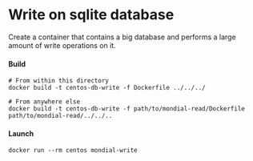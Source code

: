 # Write on sqlite database
Create a container that contains a big database and performs a large amount of write operations on it.

#### Build
```shell script
# From within this directory
docker build -t centos-db-write -f Dockerfile ../../../

# From anywhere else
docker build -t centos-db-write -f path/to/mondial-read/Dockerfile path/to/mondial-read/../../..
```

#### Launch
```shell script
docker run --rm centos mondial-write
```